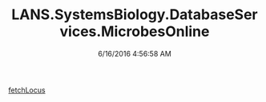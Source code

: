 ﻿---
title: LANS.SystemsBiology.DatabaseServices.MicrobesOnline
date: 6/16/2016 4:56:58 AM
---

[fetchLocus](T-LANS.SystemsBiology.DatabaseServices.MicrobesOnline.fetchLocus.html)
